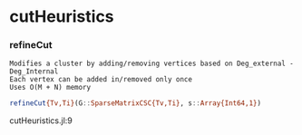# cutHeuristics
### refineCut
```
Modifies a cluster by adding/removing vertices based on Deg_external - Deg_Internal
Each vertex can be added in/removed only once
Uses O(M + N) memory
```


```julia
refineCut{Tv,Ti}(G::SparseMatrixCSC{Tv,Ti}, s::Array{Int64,1})
```

cutHeuristics.jl:9



